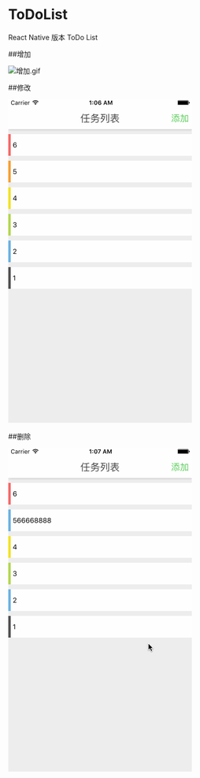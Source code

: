 # ToDoList

React Native 版本 ToDo List

##增加

![增加.gif](增加.gif)

##修改

![修改.gif](修改.gif)

##删除

![删除.gif](删除.gif)